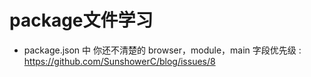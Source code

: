 # package文件学习


* package.json 中 你还不清楚的 browser，module，main 字段优先级 : https://github.com/SunshowerC/blog/issues/8
